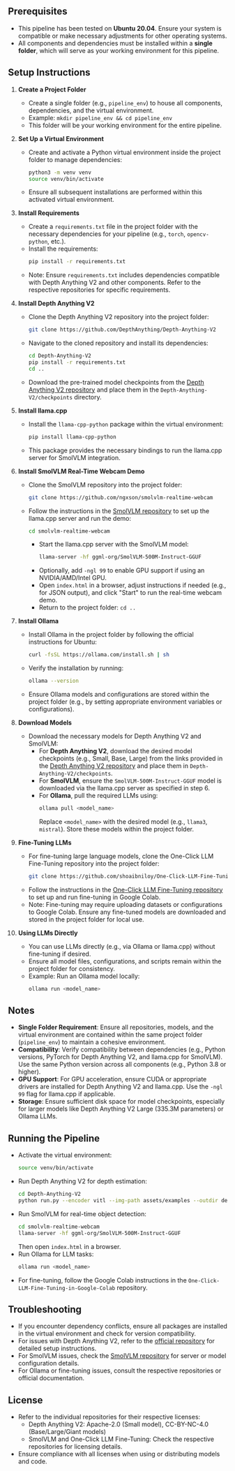 ## Prerequisites
- This pipeline has been tested on **Ubuntu 20.04**. Ensure your system is compatible or make necessary adjustments for other operating systems.
- All components and dependencies must be installed within a **single folder**, which will serve as your working environment for this pipeline.

## Setup Instructions

1. **Create a Project Folder**
   - Create a single folder (e.g., `pipeline_env`) to house all components, dependencies, and the virtual environment.
   - Example: `mkdir pipeline_env && cd pipeline_env`
   - This folder will be your working environment for the entire pipeline.

2. **Set Up a Virtual Environment**
   - Create and activate a Python virtual environment inside the project folder to manage dependencies:
     ```bash
     python3 -m venv venv
     source venv/bin/activate
     ```
   - Ensure all subsequent installations are performed within this activated virtual environment.

3. **Install Requirements**
   - Create a `requirements.txt` file in the project folder with the necessary dependencies for your pipeline (e.g., `torch`, `opencv-python`, etc.).
   - Install the requirements:
     ```bash
     pip install -r requirements.txt
     ```
   - Note: Ensure `requirements.txt` includes dependencies compatible with Depth Anything V2 and other components. Refer to the respective repositories for specific requirements.

4. **Install Depth Anything V2**
   - Clone the Depth Anything V2 repository into the project folder:
     ```bash
     git clone https://github.com/DepthAnything/Depth-Anything-V2
     ```
   - Navigate to the cloned repository and install its dependencies:
     ```bash
     cd Depth-Anything-V2
     pip install -r requirements.txt
     cd ..
     ```
   - Download the pre-trained model checkpoints from the [Depth Anything V2 repository](https://github.com/DepthAnything/Depth-Anything-V2) and place them in the `Depth-Anything-V2/checkpoints` directory.

5. **Install llama.cpp**
   - Install the `llama-cpp-python` package within the virtual environment:
     ```bash
     pip install llama-cpp-python
     ```
   - This package provides the necessary bindings to run the llama.cpp server for SmolVLM integration.

6. **Install SmolVLM Real-Time Webcam Demo**
   - Clone the SmolVLM repository into the project folder:
     ```bash
     git clone https://github.com/ngxson/smolvlm-realtime-webcam
     ```
   - Follow the instructions in the [SmolVLM repository](https://github.com/ngxson/smolvlm-realtime-webcam) to set up the llama.cpp server and run the demo:
     ```bash
     cd smolvlm-realtime-webcam
     ```
     - Start the llama.cpp server with the SmolVLM model:
       ```bash
       llama-server -hf ggml-org/SmolVLM-500M-Instruct-GGUF
       ```
     - Optionally, add `-ngl 99` to enable GPU support if using an NVIDIA/AMD/Intel GPU.
     - Open `index.html` in a browser, adjust instructions if needed (e.g., for JSON output), and click "Start" to run the real-time webcam demo.
     - Return to the project folder: `cd ..`

7. **Install Ollama**
   - Install Ollama in the project folder by following the official instructions for Ubuntu:
     ```bash
     curl -fsSL https://ollama.com/install.sh | sh
     ```
   - Verify the installation by running:
     ```bash
     ollama --version
     ```
   - Ensure Ollama models and configurations are stored within the project folder (e.g., by setting appropriate environment variables or configurations).

8. **Download Models**
   - Download the necessary models for Depth Anything V2 and SmolVLM:
     - For **Depth Anything V2**, download the desired model checkpoints (e.g., Small, Base, Large) from the links provided in the [Depth Anything V2 repository](https://github.com/DepthAnything/Depth-Anything-V2) and place them in `Depth-Anything-V2/checkpoints`.
     - For **SmolVLM**, ensure the `SmolVLM-500M-Instruct-GGUF` model is downloaded via the llama.cpp server as specified in step 6.
     - For **Ollama**, pull the required LLMs using:
       ```bash
       ollama pull <model_name>
       ```
       Replace `<model_name>` with the desired model (e.g., `llama3`, `mistral`). Store these models within the project folder.

9. **Fine-Tuning LLMs**
   - For fine-tuning large language models, clone the One-Click LLM Fine-Tuning repository into the project folder:
     ```bash
     git clone https://github.com/shoaibniloy/One-Click-LLM-Fine-Tuning-in-Google-Colab
     ```
   - Follow the instructions in the [One-Click LLM Fine-Tuning repository](https://github.com/shoaibniloy/One-Click-LLM-Fine-Tuning-in-Google-Colab) to set up and run fine-tuning in Google Colab.
   - Note: Fine-tuning may require uploading datasets or configurations to Google Colab. Ensure any fine-tuned models are downloaded and stored in the project folder for local use.

10. **Using LLMs Directly**
    - You can use LLMs directly (e.g., via Ollama or llama.cpp) without fine-tuning if desired.
    - Ensure all model files, configurations, and scripts remain within the project folder for consistency.
    - Example: Run an Ollama model locally:
      ```bash
      ollama run <model_name>
      ```

## Notes
- **Single Folder Requirement**: Ensure all repositories, models, and the virtual environment are contained within the same project folder (`pipeline_env`) to maintain a cohesive environment.
- **Compatibility**: Verify compatibility between dependencies (e.g., Python versions, PyTorch for Depth Anything V2, and llama.cpp for SmolVLM). Use the same Python version across all components (e.g., Python 3.8 or higher).
- **GPU Support**: For GPU acceleration, ensure CUDA or appropriate drivers are installed for Depth Anything V2 and llama.cpp. Use the `-ngl 99` flag for llama.cpp if applicable.
- **Storage**: Ensure sufficient disk space for model checkpoints, especially for larger models like Depth Anything V2 Large (335.3M parameters) or Ollama LLMs.

## Running the Pipeline
- Activate the virtual environment:
  ```bash
  source venv/bin/activate
  ```
- Run Depth Anything V2 for depth estimation:
  ```bash
  cd Depth-Anything-V2
  python run.py --encoder vitl --img-path assets/examples --outdir depth_vis
  ```
- Run SmolVLM for real-time object detection:
  ```bash
  cd smolvlm-realtime-webcam
  llama-server -hf ggml-org/SmolVLM-500M-Instruct-GGUF
  ```
  Then open `index.html` in a browser.
- Run Ollama for LLM tasks:
  ```bash
  ollama run <model_name>
  ```
- For fine-tuning, follow the Google Colab instructions in the `One-Click-LLM-Fine-Tuning-in-Google-Colab` repository.

## Troubleshooting
- If you encounter dependency conflicts, ensure all packages are installed in the virtual environment and check for version compatibility.
- For issues with Depth Anything V2, refer to the [official repository](https://github.com/DepthAnything/Depth-Anything-V2) for detailed setup instructions.
- For SmolVLM issues, check the [SmolVLM repository](https://github.com/ngxson/smolvlm-realtime-webcam) for server or model configuration details.
- For Ollama or fine-tuning issues, consult the respective repositories or official documentation.

## License
- Refer to the individual repositories for their respective licenses:
  - Depth Anything V2: Apache-2.0 (Small model), CC-BY-NC-4.0 (Base/Large/Giant models)
  - SmolVLM and One-Click LLM Fine-Tuning: Check the respective repositories for licensing details.
- Ensure compliance with all licenses when using or distributing models and code.
